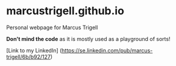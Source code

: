 # marcustrigell.github.io

Personal webpage for Marcus Trigell

**Don't mind the code** as it is mostly used as a playground of sorts!

[Link to my LinkedIn] (https://se.linkedin.com/pub/marcus-trigell/6b/b92/127)